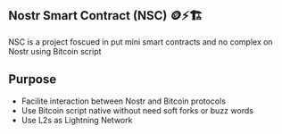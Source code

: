 ## Nostr Smart Contract (NSC) 🪙⚡🏗️

NSC is a project foscued in put mini smart contracts and no complex on Nostr using Bitcoin script

## Purpose

- Facilite interaction between Nostr and Bitcoin protocols
- Use Bitcoin script native without need soft forks or buzz words
- Use L2s as Lightning Network

